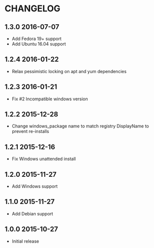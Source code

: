 # CHANGELOG

## 1.3.0 2016-07-07

- Add Fedora 19+ support
- Add Ubuntu 16.04 support

## 1.2.4 2016-01-22

- Relax pessimistic locking on apt and yum dependencies 

## 1.2.3 2016-01-21

- Fix #2 Incompatible windows version

## 1.2.2 2015-12-28

- Change windows_package name to match registry DisplayName to prevent re-installs

## 1.2.1 2015-12-16

- Fix Windows unattended install

## 1.2.0 2015-11-27

- Add Windows support

## 1.1.0 2015-11-27

- Add Debian support

## 1.0.0 2015-10-27

- Initial release

